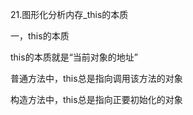 21.图形化分析内存_this的本质



一，this的本质

this的本质就是“当前对象的地址”

普通方法中，this总是指向调用该方法的对象

构造方法中，this总是指向正要初始化的对象



